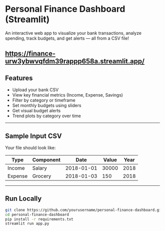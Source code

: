 # Personal Finance Dashboard (Streamlit)

An interactive web app to visualize your bank transactions, analyze spending, track budgets, and get alerts — all from a CSV file!

https://finance-urw3ybwvqfdm39rappp658a.streamlit.app/
---

## Features

- Upload your bank CSV
- View key financial metrics (Income, Expense, Savings)
- Filter by category or timeframe
- Set monthly budgets using sliders
- Get visual budget alerts
- Trend plots by category over time

---

## Sample Input CSV

Your file should look like:

| Type   | Component | Date       | Value | Year |
|--------|-----------|------------|-------|------|
| Income | Salary    | 2018-01-01 | 30000 | 2018 |
| Expense| Grocery   | 2018-01-03 | 150   | 2018 |

---

## Run Locally

```bash
git clone https://github.com/yourusername/personal-finance-dashboard.git
cd personal-finance-dashboard
pip install -r requirements.txt
streamlit run app.py

